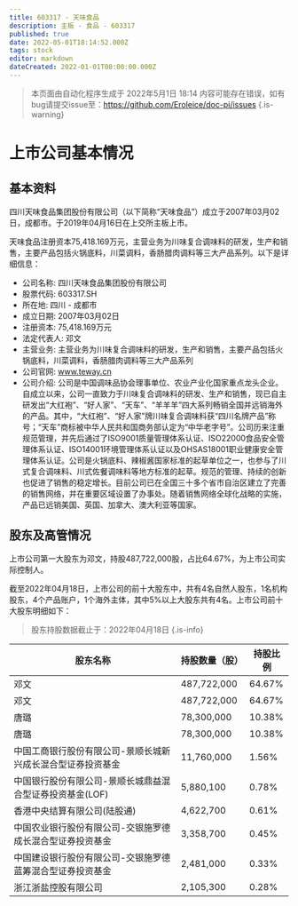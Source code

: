 ```yaml
---
title: 603317 - 天味食品
description: 主板 - 食品 - 603317
published: true
date: 2022-05-01T18:14:52.000Z
tags: stock
editor: markdown
dateCreated: 2022-01-01T00:00:00.000Z
---
```


> 本页面由自动化程序生成于 2022年5月1日 18:14
> 内容可能存在错误，如有bug请提交issue至：https://github.com/Eroleice/doc-pi/issues
{.is-warning}

# 上市公司基本情况

## 基本资料

四川天味食品集团股份有限公司（以下简称“天味食品”）成立于2007年03月02日，成都市。于2019年04月16日在上交所主板上市。

天味食品注册资本75,418.169万元，主营业务为川味复合调味料的研发，生产和销售，主要产品包括火锅底料，川菜调料，香肠腊肉调料等三大产品系列。以下是详细信息：

- 公司名称: 四川天味食品集团股份有限公司
- 股票代码: 603317.SH
- 所在地: 四川 - 成都市
- 成立日期: 2007年03月02日
- 注册资本: 75,418.169万元
- 法定代表人: 邓文
- 主营业务: 主营业务为川味复合调味料的研发，生产和销售，主要产品包括火锅底料，川菜调料，香肠腊肉调料等三大产品系列
- 公司官网: www.teway.cn
- 公司介绍: 公司是中国调味品协会理事单位、农业产业化国家重点龙头企业。自成立以来，公司一直致力于川味复合调味料的研发、生产和销售，现已自主研发出“大红袍”、“好人家”、“天车”、“羊羊羊”四大系列畅销全国并远销海外的产品。其中，“大红袍”、“好人家”牌川味复合调味料获“四川名牌产品”称号；“天车”商标被中华人民共和国商务部认定为“中华老字号”。公司历来注重规范管理，并先后通过了ISO9001质量管理体系认证、ISO22000食品安全管理体系认证、ISO14001环境管理体系认证以及OHSAS18001职业健康安全管理体系认证。公司是火锅底料、辣椒酱国家标准的起草单位之一，也参与了川式复合调味料、川式佐餐调味料等地方标准的起草。规范的管理、持续的创新也促进了销售的稳定增长。目前公司已在全国三十多个省市自治区建立了完善的销售网络，并在重要区域设置了办事处。随着销售网络全球化战略的实施，产品已远销美国、英国、加拿大、澳大利亚等国家。


## 股东及高管情况

上市公司第一大股东为邓文，持股487,722,000股，占比64.67%，为上市公司实际控制人。

截至2022年04月18日，上市公司的前十大股东中，共有4名自然人股东，1名机构股东，4个产品账户，1个海外主体，其中5%以上大股东共有4名。上市公司前十大股东明细如下：

> 股东持股数据截止于：2022年04月18日
{.is-info}

| 股东名称 | 持股数量（股） | 持股比例 |
| --- | --- | --- |
| 邓文 | 487,722,000 | 64.67% |
| 邓文 | 487,722,000 | 64.67% |
| 唐璐 | 78,300,000 | 10.38% |
| 唐璐 | 78,300,000 | 10.38% |
| 中国工商银行股份有限公司-景顺长城新兴成长混合型证券投资基金 | 11,760,000 | 1.56% |
| 中国银行股份有限公司-景顺长城鼎益混合型证券投资基金(LOF) | 5,880,100 | 0.78% |
| 香港中央结算有限公司(陆股通) | 4,622,700 | 0.61% |
| 中国农业银行股份有限公司-交银施罗德成长混合型证券投资基金 | 3,358,700 | 0.45% |
| 中国建设银行股份有限公司-交银施罗德蓝筹混合型证券投资基金 | 2,481,000 | 0.33% |
| 浙江浙盐控股有限公司 | 2,105,300 | 0.28% |




